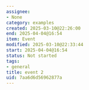 ```yaml
---
assignee:
- None
category: examples
created: 2025-03-10@22:26:00
end: 2025-04-04@16:54
item: Event
modified: 2025-03-10@22:33:44
start: 2025-04-04@16:54
status: Not started
tags:
- general
title: event 2
uid: 7aa6d6d56962877a
---
```


